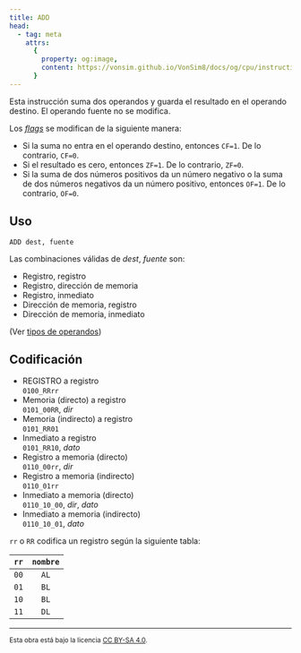 ```yaml
---
title: ADD
head:
  - tag: meta
    attrs:
      {
        property: og:image,
        content: https://vonsim.github.io/VonSim8/docs/og/cpu/instructions/add.png,
      }
---
```


Esta instrucción suma dos operandos y guarda el resultado en el operando destino. El operando fuente no se modifica.

Los [_flags_](/VonSim8/docs/cpu/#flags) se modifican de la siguiente manera:

- Si la suma no entra en el operando destino, entonces `CF=1`. De lo contrario, `CF=0`.
- Si el resultado es cero, entonces `ZF=1`. De lo contrario, `ZF=0`.
- Si la suma de dos números positivos da un número negativo o la suma de dos números negativos da un número positivo, entonces `OF=1`. De lo contrario, `OF=0`.

## Uso

```vonsim
ADD dest, fuente
```

Las combinaciones válidas de _dest_, _fuente_ son:

- Registro, registro
- Registro, dirección de memoria
- Registro, inmediato
- Dirección de memoria, registro
- Dirección de memoria, inmediato

(Ver [tipos de operandos](/VonSim8/docs/cpu/assembly/#operandos))

## Codificación

- REGISTRO a registro  
  `0100_RRrr`
- Memoria (directo) a registro  
  `0101_00RR`, _dir_
- Memoria (indirecto) a registro  
  `0101_RR01`
- Inmediato a registro  
  `0101_RR10`, _dato_
- Registro a memoria (directo)  
  `0110_00rr`, _dir_
- Registro a memoria (indirecto)  
  `0110_01rr`
- Inmediato a memoria (directo)  
  `0110_10_00`, _dir_, _dato_
- Inmediato a memoria (indirecto)  
  `0110_10_01`, _dato_

`rr` o `RR` codifica un registro según la siguiente tabla:

| `rr` | `nombre` |
| :--: | :------: |
| `00` |   `AL`   |
| `01` |   `BL`   |
| `10` |   `BL`   |
| `11` |   `DL`   |

---

<small>Esta obra está bajo la licencia <a target="_blank" rel="license noopener noreferrer" href="http://creativecommons.org/licenses/by-sa/4.0/">CC BY-SA 4.0</a>.</small>
